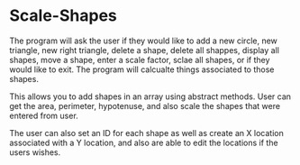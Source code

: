 # Scale-Shapes

The program will ask the user if they would like to add a new circle, new triangle, new right triangle, delete a shape, delete all shappes,
display all shapes, move a shape, enter a scale factor, sclae all shapes, or if they would like to exit. The program will calcualte
things associated to those shapes.

This allows you to add shapes in an array using abstract methods. User can get the area, perimeter, hypotenuse, and also scale
the shapes that were entered from user.

The user can also set an ID for each shape as well as create an X location associated with a Y location, and also are able to edit
the locations if the users wishes.



